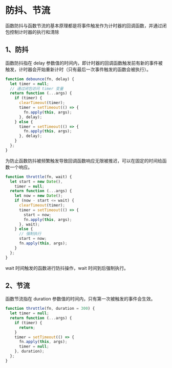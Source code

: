 # 防抖、节流

函数防抖与函数节流的基本原理都是将事件触发作为计时器的回调函数，并通过闭包控制计时器的执行和清除

## 1、防抖

函数防抖指在 delay 参数值的时间内，即计时器的回调函数触发前有新的事件被触发，计时器会开始重新计时（只有最后一次事件触发的函数会被执行）。

```javascript
function debounce(fn, delay) {
  let timer = null;
  // 通过闭包访问 timer 变量
  return function (...args) {
    if (timer) {
      clearTimeout(timer);
      timer = setTimeout(() => {
        fn.apply(this, args);
      }, delay);
    } else {
      timer = setTimeout(() => {
        fn.apply(this, args);
      }, delay);
    }
  };
}
```

为防止函数防抖被频繁触发导致回调函数响应无限被推迟，可以在固定的时间给函数一个响应。

```javascript
function throttle(fn, wait) {
  let start = new Date(),
    timer = null;
  return function (...args) {
    let now = new Date();
    if (now - start <= wait) {
      clearTimeout(timer);
      timer = setTimeout(() => {
        start = now;
        fn.apply(this, args);
      }, wait);
    } else {
      // 强制执行
      start = now;
      fn.apply(this, args);
    }
  };
}
```

wait 时间触发的函数进行防抖操作，wait 时间到后强制执行。

## 2、节流

函数节流指在 duration 参数值的时间内，只有第一次被触发的事件会生效。

```javascript
function throttle(fn, duration = 300) {
  let timer = null;
  return function (...args) {
    if (timer) {
      return;
    }
    timer = setTimeout(() => {
      fn.apply(this, args);
      timer = null;
    }, duration);
  };
}
```
